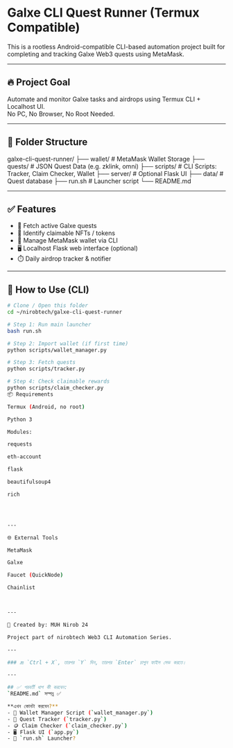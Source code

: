 # Galxe CLI Quest Runner (Termux Compatible)

This is a rootless Android-compatible CLI-based automation project built for completing and tracking Galxe Web3 quests using MetaMask.

---

## 🔥 Project Goal

Automate and monitor Galxe tasks and airdrops using Termux CLI + Localhost UI.  
No PC, No Browser, No Root Needed.

---

## 📁 Folder Structure
galxe-cli-quest-runner/ ├── wallet/                # MetaMask Wallet Storage ├── quests/                # JSON Quest Data (e.g. zklink, omni) ├── scripts/               # CLI Scripts: Tracker, Claim Checker, Wallet ├── server/                # Optional Flask UI ├── data/                  # Quest database ├── run.sh                 # Launcher script └── README.md

---

## ✅ Features

- 📡 Fetch active Galxe quests
- 🧠 Identify claimable NFTs / tokens
- 🔐 Manage MetaMask wallet via CLI
- 🖥️ Localhost Flask web interface (optional)
- ⏱️ Daily airdrop tracker & notifier

---

## 🚀 How to Use (CLI)

```bash
# Clone / Open this folder
cd ~/nirobtech/galxe-cli-quest-runner

# Step 1: Run main launcher
bash run.sh

# Step 2: Import wallet (if first time)
python scripts/wallet_manager.py

# Step 3: Fetch quests
python scripts/tracker.py

# Step 4: Check claimable rewards
python scripts/claim_checker.py
📦 Requirements

Termux (Android, no root)

Python 3

Modules:

requests

eth-account

flask

beautifulsoup4

rich




---

🌐 External Tools

MetaMask

Galxe

Faucet (QuickNode)

Chainlist



---

🧪 Created by: MUH Nirob 24

Project part of nirobtech Web3 CLI Automation Series.

---

### 🔚 `Ctrl + X`, তারপর `Y` দিন, তারপর `Enter` চাপুন ফাইল সেভ করতে।

---

## ✅ পরবর্তী ধাপ কী করবেন:
`README.md` সম্পন্ন ✅

**এখন কোনটা করবেন?**  
- 🔐 Wallet Manager Script (`wallet_manager.py`)  
- 🧠 Quest Tracker (`tracker.py`)  
- 🪙 Claim Checker (`claim_checker.py`)  
- 🖥️ Flask UI (`app.py`)  
- 🧪 `run.sh` Launcher?
